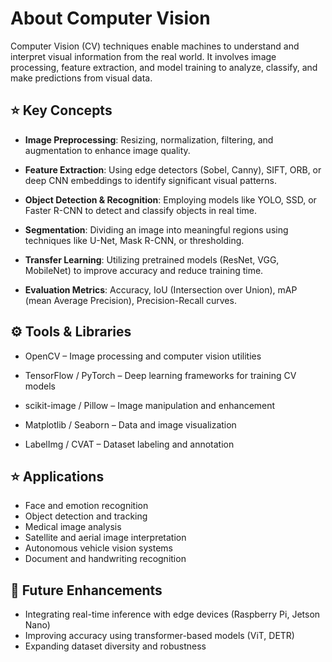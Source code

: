 # About Computer Vision

Computer Vision (CV) techniques enable machines to understand and interpret visual information from the real world. It involves image processing, feature extraction, and model training to analyze, classify, and make predictions from visual data.

## ⭐️ Key Concepts

- **Image Preprocessing**: Resizing, normalization, filtering, and augmentation to enhance image quality.

- **Feature Extraction**: Using edge detectors (Sobel, Canny), SIFT, ORB, or deep CNN embeddings to identify significant visual patterns.

- **Object Detection & Recognition**: Employing models like YOLO, SSD, or Faster R-CNN to detect and classify objects in real time.

- **Segmentation**: Dividing an image into meaningful regions using techniques like U-Net, Mask R-CNN, or thresholding.

- **Transfer Learning**: Utilizing pretrained models (ResNet, VGG, MobileNet) to improve accuracy and reduce training time.

- **Evaluation Metrics**: Accuracy, IoU (Intersection over Union), mAP (mean Average Precision), Precision-Recall curves.

## ⚙️ Tools & Libraries

- OpenCV – Image processing and computer vision utilities

- TensorFlow / PyTorch – Deep learning frameworks for training CV models

- scikit-image / Pillow – Image manipulation and enhancement

- Matplotlib / Seaborn – Data and image visualization

- LabelImg / CVAT – Dataset labeling and annotation

## ⭐️ Applications

- Face and emotion recognition
- Object detection and tracking
- Medical image analysis
- Satellite and aerial image interpretation
- Autonomous vehicle vision systems
- Document and handwriting recognition

## 📌 Future Enhancements

- Integrating real-time inference with edge devices (Raspberry Pi, Jetson Nano)
- Improving accuracy using transformer-based models (ViT, DETR)
- Expanding dataset diversity and robustness
